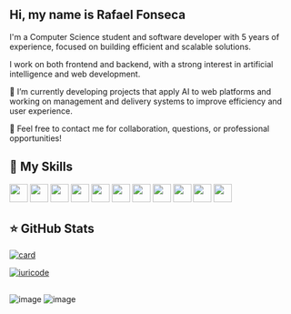## Hi, my name is Rafael Fonseca
I'm a Computer Science student and software developer with 5 years of experience, focused on building efficient and scalable solutions.

I work on both frontend and backend, with a strong interest in artificial intelligence and web development.

🔭 I’m currently developing projects that apply AI to web platforms and working on management and delivery systems to improve efficiency and user experience.

💬 Feel free to contact me for collaboration, questions, or professional opportunities!

##

## 🚀 My Skills


<img height="32" src="https://cdn.jsdelivr.net/gh/devicons/devicon@latest/icons/javascript/javascript-original.svg" /> <img height="32" src="https://cdn.jsdelivr.net/gh/devicons/devicon@latest/icons/java/java-original-wordmark.svg" /> <img height="32" src="https://cdn.jsdelivr.net/gh/devicons/devicon@latest/icons/typescript/typescript-original.svg" /> <img height="32" src="https://cdn.jsdelivr.net/gh/devicons/devicon@latest/icons/nodejs/nodejs-original.svg" /> <img height="32" src="https://cdn.jsdelivr.net/gh/devicons/devicon@latest/icons/html5/html5-original.svg" /> <img  height= "32" src="https://cdn.jsdelivr.net/gh/devicons/devicon@latest/icons/css3/css3-original.svg" /> <img  height= "32" src="https://cdn.jsdelivr.net/gh/devicons/devicon@latest/icons/tailwindcss/tailwindcss-original-wordmark.svg" /> <img  height= "32" src="https://cdn.jsdelivr.net/gh/devicons/devicon@latest/icons/react/react-original.svg" /> <img  height= "32" src="https://cdn.jsdelivr.net/gh/devicons/devicon@latest/icons/postgresql/postgresql-original.svg" /> <img  height= "32" src="https://cdn.jsdelivr.net/gh/devicons/devicon@latest/icons/mongodb/mongodb-original.svg" /> <img  height= "32" src="https://cdn.jsdelivr.net/gh/devicons/devicon@latest/icons/python/python-original.svg" />
      

##

## ⭐ GitHub Stats

[![card](https://github-readme-stats.vercel.app/api?username=devrafa2007&theme=tokyonight&show_icons=true)](https://github.com/anuraghazra/github-readme-stats)

[![iuricode](https://github-readme-stats.vercel.app/api/top-langs/?username=devrafa2007&hide=html&layout=compact&theme=tokyonight)](https://github.com/anuraghazra/github-readme-stats)

##

![image](https://img.shields.io/badge/LinkedIn-0077B5?style=for-the-badge&logo=linkedin&logoColor=white)
![image](https://img.shields.io/badge/Gmail-D14836?style=for-the-badge&logo=gmail&logoColor=white)
